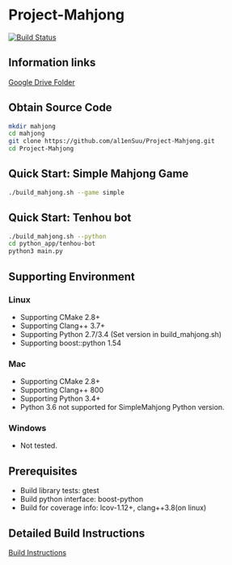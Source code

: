 # Project-Mahjong

[![Build Status](https://travis-ci.com/al1enSuu/Project-Mahjong.svg?token=4by9Ez4yfBLSeZfufxzo&branch=master)](https://travis-ci.com/al1enSuu/Project-Mahjong)

## Information links
[Google Drive Folder](https://drive.google.com/open?id=0B0f599yzLN08TDNKWkhPMEh0dHM)

## Obtain Source Code
```bash
mkdir mahjong
cd mahjong
git clone https://github.com/al1enSuu/Project-Mahjong.git
cd Project-Mahjong
```

## Quick Start: Simple Mahjong Game
```bash
./build_mahjong.sh --game simple
```

## Quick Start: Tenhou bot
```bash
./build_mahjong.sh --python
cd python_app/tenhou-bot
python3 main.py
```

## Supporting Environment
### Linux
+ Supporting CMake 2.8+
+ Supporting Clang++ 3.7+
+ Supporting Python 2.7/3.4 (Set version in build_mahjong.sh)
+ Supporting boost::python 1.54

### Mac
+ Supporting CMake 2.8+
+ Supporting Clang++ 800
+ Supporting Python 3.4+
+ Python 3.6 not supported for SimpleMahjong Python version.

### Windows
- Not tested.

## Prerequisites
* Build library tests: gtest
* Build python interface: boost-python
* Build for coverage info: lcov-1.12+, clang++3.8(on linux)

## Detailed Build Instructions
[Build Instructions](https://github.com/al1enSuu/Project-Mahjong/wiki/Build-Instructions)
